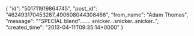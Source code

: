  {
   "id": "501711919864745",
   "post_id": "462493170453287_490608044308466",
   "from_name": "Adam Thomas",
   "message": "\"SPECIAL blend\"....... snicker...snicker..snicker..",
   "created_time": "2013-04-11T09:35:14+0000"
 }
